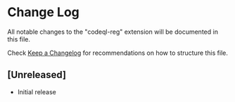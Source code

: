 # Change Log

All notable changes to the "codeql-reg" extension will be documented in this file.

Check [Keep a Changelog](http://keepachangelog.com/) for recommendations on how to structure this file.

## [Unreleased]

- Initial release